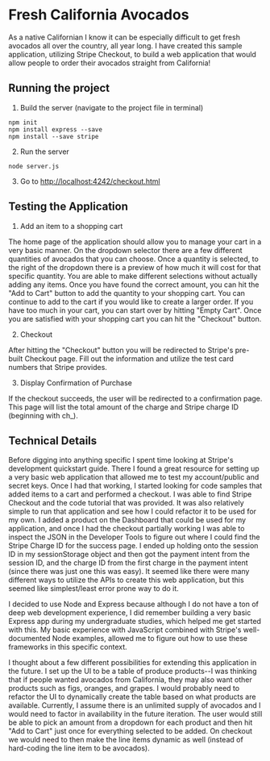# Fresh California Avocados

As a native Californian I know it can be especially difficult to get fresh avocados all over the country, all year long. I have created this sample application, utilizing Stripe Checkout, to build a web application that would allow people to order their avocados straight from California!

## Running the project

1. Build the server (navigate to the project file in terminal)

```
npm init
npm install express --save
npm install --save stripe
```

2. Run the server

```
node server.js
```

3. Go to [http://localhost:4242/checkout.html](http://localhost:4242/checkout.html)

## Testing the Application

1. Add an item to a shopping cart

The home page of the application should allow you to manage your cart in a very basic manner. On the dropdown selector there are a few different quantities of avocados that you can choose. Once a quantity is selected, to the right of the dropdown there is a preview of how much it will cost for that specific quantity. You are able to make different selections without actually adding any items. Once you have found the correct amount, you can hit the "Add to Cart" button to add the quantity to your shopping cart. You can continue to add to the cart if you would like to create a larger order. If you have too much in your cart, you can start over by hitting "Empty Cart". Once you are satisfied with your shopping cart you can hit the "Checkout" button.

2. Checkout

After hitting the "Checkout" button you will be redirected to Stripe's pre-built Checkout page. Fill out the information and utilize the test card numbers that Stripe provides.

3. Display Confirmation of Purchase

If the checkout succeeds, the user will be redirected to a confirmation page. This page will list the total amount of the charge and Stripe charge ID (beginning with ch_). 

## Technical Details

Before digging into anything specific I spent time looking at Stripe's development quickstart guide. There I found a great resource for setting up a very basic web application that allowed me to test my account/public and secret keys. Once I had that working, I started looking for code samples that added items to a cart and performed a checkout.  I was able to find Stripe Checkout and the code tutorial that was provided. It was also relatively simple to run that application and see how I could refactor it to be used for my own.  I added a product on the Dashboard that could be used for my application, and once I had the checkout partially working I was able to inspect the JSON in the Developer Tools to figure out where I could find the Stripe Charge ID for the success page. I ended up holding onto the session ID in my sessionStorage object and then got the payment intent from the session ID, and the charge ID from the first charge in the payment intent (since there was just one this was easy). It seemed like there were many different ways to utilize the APIs to create this web application, but this seemed like simplest/least error prone way to do it.

I decided to use Node and Express because although I do not have a ton of deep web development experience, I did remember building a very basic Express app during my undergraduate studies, which helped me get started with this. My basic experience with JavaScript combined with Stripe's well-documented Node examples, allowed me to figure out how to use these frameworks in this specific context.

I thought about a few different possibilities for extending this application in the future. I set up the UI to be a table of produce products--I was thinking that if people wanted avocados from California, they may also want other products such as figs, oranges, and grapes.  I would probably need to refactor the UI to dynamically create the table based on what products are available. Currently, I assume there is an unlimited supply of avocados and I would need to factor in availability in the future iteration. The user would still be able to pick an amount from a dropdown for each product and then hit "Add to Cart" just once for everything selected to be added. On checkout we would need to then make the line items dynamic as well (instead of hard-coding the line item to be avocados).

